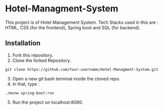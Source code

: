 # Hotel-Managment-System
This project is of Hotel Management System. Tech Stacks used in this are : HTML, CSS (for the frontend), Spring boot and SQL (for backend). 
## Installation
1. Fork this repository. 
2. Clone the forked Repository.
```
git clone https://github.com/Your-username/Hotel-Managment-System.git

```
3. Open a new git bash terminal inside the cloned repo.
4. In that, type : 

```
./mvnw spring-boot:run 
```
5. Run the project on localhost:8080.
